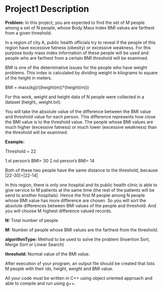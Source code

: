 Project1 Description
====================


**Problem:** In this project, you are expected to find the set of M people among a set of N people, whose Body Mass Index BMI values are farthest from a given threshold.

In a region of city A, public health officials try to reveal if the people of this region have excessive fatness (obesity) or excessive weakness. For this purpose body mass index information of these people will be used and people who are farthest from a certain BMI threshold will be examined.

BMI is one of the determinative issues for the people who have weight problems. This index is calculated by dividing weight in kilograms to square of the height in meters.

BMI = mass(kg)/((height(m))*(height(m)))

For this work, weight and height data of N people were collected in a dataset (height_ weight.txt).

You will take the absolute value of the difference between the BMI value and threshold value for each person. This difference represents how close the BMI value is to the threshold value. The people whose BMI values are much higher (excessive fatness) or much lower (excessive weakness) than the threshold will be examined.

**Example:**

Threshold = 22

1.st person’s BMI= 30 
2.nd person’s BMI= 14

Both of these two people have the same distance to the threshold, because 
|22-30|=|22-14|

In this region, there is only one hospital and its public health clinic is able to give service to M patients at the same time (the rest of the patients will be send to another hospitals). Hence the first M people among N people whose BMI value has more difference are chosen. So you will sort the absolute differences between BMI values of the people and threshold. And you will choose M highest difference valued records.

**N:** Total number of people

**M:** Number of people whose BMI values are the farthest from the threshold.

**algorithmType:** Method to be used to solve the problem (Insertion Sort, Merge Sort or Linear Search)

**threshold:** Normal value of the BMI value.

After execution of your program, an output file should be created that lists M people with their ids, height, weight and BMI value.

All your code must be written in C++ using object oriented approach and able to compile and run using g++.



